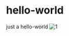 # hello-world
just a hello-world
![1](https://user-images.githubusercontent.com/30038870/38232830-083bd228-374b-11e8-8411-0e481e420198.gif)
